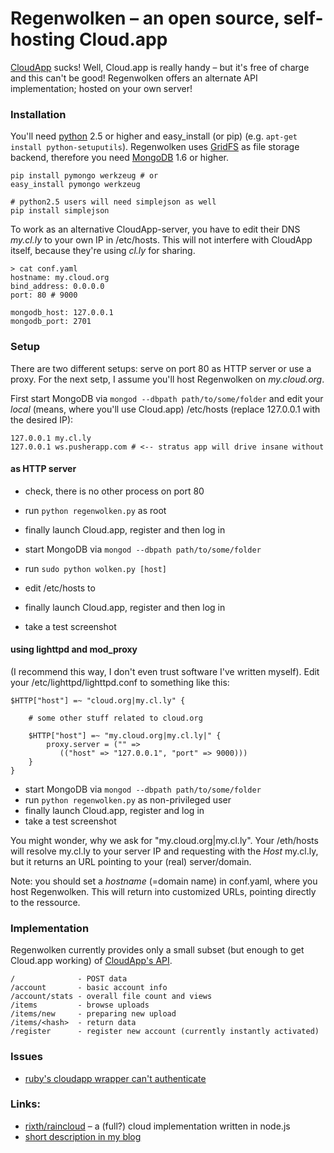 # Regenwolken – an open source, self-hosting Cloud.app

[CloudApp](http://getcloudapp.com/) sucks! Well, Cloud.app is really handy –
but it's free of charge and this can't be good! Regenwolken offers an
alternate API implementation; hosted on your own server!

### Installation

You'll need [python](http://python.org/) 2.5 or higher and easy_install (or
pip) (e.g. `apt-get install python-setuputils`). Regenwolken uses
[GridFS](http://www.mongodb.org/display/DOCS/GridFS) as file storage backend,
therefore you need [MongoDB](http://mongodb.org/) 1.6 or higher.

    pip install pymongo werkzeug # or
    easy_install pymongo werkzeug
    
    # python2.5 users will need simplejson as well
    pip install simplejson
    
To work as an alternative CloudApp-server, you have to edit their DNS *my.cl.ly*
to your own IP in /etc/hosts. This will not interfere with CloudApp itself,
because they're using *cl.ly* for sharing.

    > cat conf.yaml
    hostname: my.cloud.org
    bind_address: 0.0.0.0
    port: 80 # 9000

    mongodb_host: 127.0.0.1
    mongodb_port: 2701

### Setup

There are two different setups: serve on port 80 as HTTP server or use a proxy.
For the next setp, I assume you'll host Regenwolken on *my.cloud.org*.
      
First start MongoDB via `mongod --dbpath path/to/some/folder` and edit your
*local* (means, where you'll use Cloud.app) /etc/hosts (replace 127.0.0.1
with the desired IP):

    127.0.0.1 my.cl.ly
    127.0.0.1 ws.pusherapp.com # <-- stratus app will drive insane without


#### as HTTP server

- check, there is no other process on port 80
- run `python regenwolken.py` as root
- finally launch Cloud.app, register and then log in

- start MongoDB via `mongod --dbpath path/to/some/folder`
- run `sudo python wolken.py [host]`
- edit /etc/hosts to
- finally launch Cloud.app, register and then log in
- take a test screenshot

#### using lighttpd and mod_proxy

(I recommend this way, I don't even trust software I've written myself). Edit
your /etc/lighttpd/lighttpd.conf to something like this:

    $HTTP["host"] =~ "cloud.org|my.cl.ly" {
        
        # some other stuff related to cloud.org
        
        $HTTP["host"] =~ "my.cloud.org|my.cl.ly|" {
            proxy.server = ("" =>
               (("host" => "127.0.0.1", "port" => 9000)))
        }
    }


- start MongoDB via `mongod --dbpath path/to/some/folder`
- run `python regenwolken.py` as non-privileged user
- finally launch Cloud.app, register and log in
- take a test screenshot

You might wonder, why we ask for "my.cloud.org|my.cl.ly". Your /eth/hosts
will resolve my.cl.ly to your server IP and requesting with the *Host* my.cl.ly,
but it returns an URL pointing to your (real) server/domain.

Note: you should set a *hostname* (=domain name) in conf.yaml, where you host
Regenwolken. This will return into customized URLs, pointing directly to the
ressource.

### Implementation

Regenwolken currently provides only a small subset (but enough to get
Cloud.app working) of [CloudApp's API](http://developer.getcloudapp.com/).

    /              - POST data
    /account       - basic account info
    /account/stats - overall file count and views
    /items         - browse uploads
    /items/new     - preparing new upload
    /items/<hash>  - return data
    /register      - register new account (currently instantly activated)


### Issues

- [ruby's cloudapp wrapper can't authenticate](https://github.com/posativ/regenwolken/issues/8)

### Links:

- [rixth/raincloud](https://github.com/rixth/raincloud) – a (full?) cloud
  implementation written in node.js
- [short description in my blog](https://blog.posativ.org/2011/regenwolken-hosting-cloudapp-on-your-own-server/)